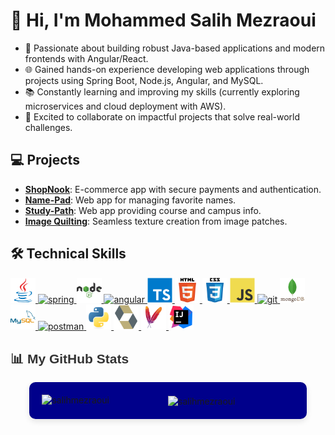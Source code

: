 # 👋 Hi, I'm Mohammed Salih Mezraoui

- 🚀 Passionate about building robust Java-based applications and modern frontends with Angular/React.
- 🌐 Gained hands-on experience developing web applications through projects using Spring Boot, Node.js, Angular, and MySQL.
- 📚 Constantly learning and improving my skills (currently exploring microservices and cloud deployment with AWS).
- 🤝 Excited to collaborate on impactful projects that solve real-world challenges.

## 💻 Projects

- **[ShopNook](https://github.com/SalihMezraoui/ShopNook)**: E-commerce app with secure payments and authentication.
- **[Name-Pad](https://github.com/SalihMezraoui/name-pad)**: Web app for managing favorite names.
- **[Study-Path](https://github.com/SalihMezraoui/study-path)**: Web app providing course and campus info.
- **[Image Quilting](https://github.com/SalihMezraoui/image-quilting)**: Seamless texture creation from image patches.

## 🛠 Technical Skills

<p align="left">
  <a href="https://www.java.com" target="_blank" rel="noreferrer">
    <img src="https://raw.githubusercontent.com/devicons/devicon/master/icons/java/java-original.svg" alt="java" width="40" height="40"/>
  </a>
  <a href="https://spring.io/" target="_blank" rel="noreferrer">
    <img src="https://www.vectorlogo.zone/logos/springio/springio-icon.svg" alt="spring" width="40" height="40"/>
  </a>
  <a href="https://nodejs.org" target="_blank" rel="noreferrer">
    <img src="https://raw.githubusercontent.com/devicons/devicon/master/icons/nodejs/nodejs-original-wordmark.svg" alt="nodejs" width="40" height="40"/>
  </a>
  <a href="https://angular.io" target="_blank" rel="noreferrer">
    <img src="https://angular.io/assets/images/logos/angular/angular.svg" alt="angular" width="40" height="40"/>
  </a>
   <a href="https://www.typescriptlang.org/" target="_blank" rel="noreferrer">
    <img src="https://raw.githubusercontent.com/devicons/devicon/master/icons/typescript/typescript-original.svg" alt="typescript" width="40" height="40"/>
  </a>
   <a href="https://html5.org/" target="_blank" rel="noreferrer">
    <img src="https://raw.githubusercontent.com/devicons/devicon/master/icons/html5/html5-original-wordmark.svg" alt="html5" width="40" height="40"/>
  </a>
  <a href="https://css3.com/" target="_blank" rel="noreferrer">
    <img src="https://raw.githubusercontent.com/devicons/devicon/master/icons/css3/css3-original-wordmark.svg" alt="css3" width="40" height="40"/>
  </a>
  <a href="https://www.javascript.com/" target="_blank" rel="noreferrer">
    <img src="https://raw.githubusercontent.com/devicons/devicon/master/icons/javascript/javascript-original.svg" alt="javascript" width="40" height="40"/>
  </a>
  <a href="https://git-scm.com/" target="_blank" rel="noreferrer">
    <img src="https://www.vectorlogo.zone/logos/git-scm/git-scm-icon.svg" alt="git" width="40" height="40"/>
  </a>
  <a href="https://www.mongodb.com/" target="_blank" rel="noreferrer">
    <img src="https://raw.githubusercontent.com/devicons/devicon/master/icons/mongodb/mongodb-original-wordmark.svg" alt="mongodb" width="40" height="40"/>
  </a>
  <a href="https://www.mysql.com/" target="_blank" rel="noreferrer">
    <img src="https://raw.githubusercontent.com/devicons/devicon/master/icons/mysql/mysql-original-wordmark.svg" alt="mysql" width="40" height="40"/>
  </a>
  <a href="https://postman.com" target="_blank" rel="noreferrer">
    <img src="https://www.vectorlogo.zone/logos/getpostman/getpostman-icon.svg" alt="postman" width="40" height="40"/>
  </a>
  <a href="https://www.python.org" target="_blank" rel="noreferrer">
    <img src="https://raw.githubusercontent.com/devicons/devicon/master/icons/python/python-original.svg" alt="python" width="40" height="40"/>
  </a>
  <a href="https://hibernate.org" target="_blank" rel="noreferrer">
    <img src="https://raw.githubusercontent.com/devicons/devicon/master/icons/hibernate/hibernate-original.svg" alt="hibernate" width="40" height="40"/>
  </a>
  <a href="https://maven.apache.org" target="_blank" rel="noreferrer">
    <img src="https://raw.githubusercontent.com/devicons/devicon/master/icons/maven/maven-original.svg" alt="maven" width="40" height="40"/>
  </a>
  <a href="https://www.jetbrains.com/idea/" target="_blank" rel="noreferrer">
    <img src="https://raw.githubusercontent.com/devicons/devicon/master/icons/intellij/intellij-original.svg" alt="intellij" width="40" height="40"/>
  </a>
</p>


<p align="center">
  <h2 style="font-family: Arial, sans-serif; color: #333;">📊 My GitHub Stats</h2>
</p>

<p align="center" style="background-color: #00008B; padding: 20px; border-radius: 10px; box-shadow: 0 4px 10px rgba(0, 0, 0, 0.1); max-width: 80%; margin: auto;">
  <img align="left" src="https://github-readme-stats.vercel.app/api/top-langs?username=salihmezraoui&show_icons=true&locale=en&layout=compact&count_private=true&exclude_repo=image-quilting" alt="salihmezraoui"/> 
  <img align="center" src="https://github-readme-stats.vercel.app/api?username=salihmezraoui&show_icons=true&locale=en" alt="salihmezraoui" /> 
</p>


























